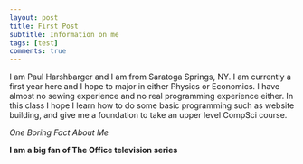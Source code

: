 ```yaml
---
layout: post
title: First Post
subtitle: Information on me
tags: [test]
comments: true
---
```


I am Paul Harshbarger and I am from Saratoga Springs, NY. I am currently a first year here and I hope to major in either Physics or Economics. I have almost no sewing experience and no real programming experience either. In this class I hope I learn how to do some basic programming such as website building, and give me a foundation to take an upper level CompSci course. 

_One Boring Fact About Me_

**I am a big fan of The Office television series**
